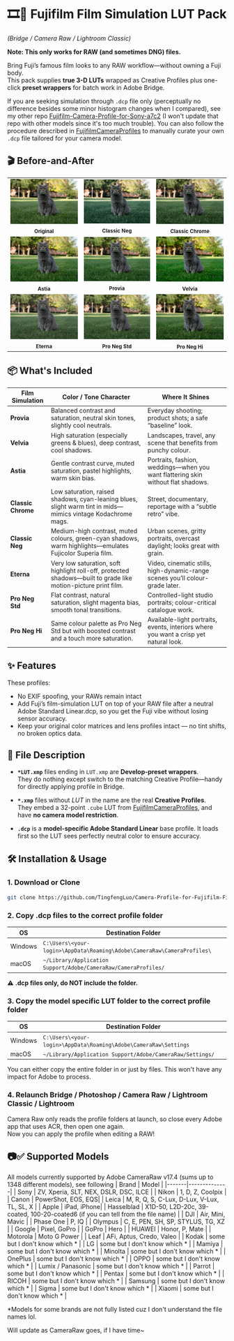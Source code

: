 # 🎞🎨 Fujifilm Film Simulation LUT Pack  
*(Bridge / Camera Raw / Lightroom Classic)*

**Note: This only works for RAW (and sometimes DNG) files.**

Bring Fuji’s famous film looks to any RAW workflow—without owning a Fuji body.  
This pack supplies **true 3-D LUTs** wrapped as Creative Profiles plus
one-click **preset wrappers** for batch work in Adobe Bridge.

If you are seeking simulation through `.dcp` file only (perceptually no difference besides some minor histogram changes when I compared), see my other repo [Fujifilm-Camera-Profile-for-Sony-a7c2](https://github.com/TingfengLuo/Fujifilm-Camera-Profile-for-Sony-a7c2) (I won't update that repo with other models since it's too much trouble). You can also follow the procedure described in [FujifilmCameraProfiles](https://github.com/abpy/FujifilmCameraProfiles) to manually curate your own `.dcp` file tailored for your camera model.
## 🎬 Before-and-After

<table>
  <tr>
    <td align="center">
      <img src="demo%20images/original.jpg" width="100%"><br/>
      <sub><b>Original</b></sub>
    </td>
    <td align="center">
      <img src="demo%20images/Classic%20Neg.jpg" width="100%"><br/>
      <sub><b>Classic Neg</b></sub>
    </td>
    <td align="center">
      <img src="demo%20images/Classic%20Chrome.jpg" width="100%"><br/>
      <sub><b>Classic Chrome</b></sub>
    </td>
  </tr>
  <tr>
    <td align="center">
      <img src="demo%20images/Astia.jpg" width="100%"><br/>
      <sub><b>Astia</b></sub>
    </td>
    <td align="center">
      <img src="demo%20images/Provia.jpg" width="100%"><br/>
      <sub><b>Provia</b></sub>
    </td>
    <td align="center">
      <img src="demo%20images/Velvia.jpg" width="100%"><br/>
      <sub><b>Velvia</b></sub>
    </td>
  </tr>
  <tr>
    <td align="center">
      <img src="demo%20images/Eterna.jpg" width="100%"><br/>
      <sub><b>Eterna</b></sub>
    </td>
    <td align="center">
      <img src="demo%20images/Pro%20Neg%20Std.jpg" width="100%"><br/>
      <sub><b>Pro Neg Std</b></sub>
    </td>
    <td align="center">
      <img src="demo%20images/Pro%20Neg%20Hi.jpg" width="100%"><br/>
      <sub><b>Pro Neg Hi</b></sub>
    </td>
  </tr>
</table>

## 📦 What's Included

| Film Simulation       | Color / Tone Character                                                                                        | Where It Shines                                                                       |
| --------------------- | -------------------------------------------------------------------------------------------------------------- | ------------------------------------------------------------------------------------- |
| **Provia** | Balanced contrast and saturation, neutral skin tones, slightly cool neutrals.                                  | Everyday shooting; product shots; a safe “baseline” look.                             |
| **Velvia**    | High saturation (especially greens & blues), deep contrast, cool shadows.                                      | Landscapes, travel, any scene that benefits from punchy colour.                       |
| **Astia**      | Gentle contrast curve, muted saturation, pastel highlights, warm skin bias.                                    | Portraits, fashion, weddings—when you want flattering skin without flat shadows.      |
| **Classic Chrome**    | Low saturation, raised shadows, cyan-leaning blues, slight warm tint in mids—mimics vintage Kodachrome mags.   | Street, documentary, reportage with a “subtle retro” vibe.                            |
| **Classic Neg**       | Medium-high contrast, muted colours, green-cyan shadows, warm highlights—emulates Fujicolor Superia film.      | Urban scenes, gritty portraits, overcast daylight; looks great with grain.            |
| **Eterna**   | Very low saturation, soft highlight roll-off, protected shadows—built to grade like motion-picture print film. | Video, cinematic stills, high-dynamic-range scenes you’ll colour-grade later.         |
| **Pro Neg Std**       | Flat contrast, natural saturation, slight magenta bias, smooth tonal transitions.                              | Controlled-light studio portraits; colour-critical catalogue work.                    |
| **Pro Neg Hi**        | Same colour palette as Pro Neg Std but with boosted contrast and a touch more saturation.                      | Available-light portraits, events, interiors where you want a crisp yet natural look. |

## ✨ Features
These profiles:
- No EXIF spoofing, your RAWs remain intact
- Add Fuji’s film-simulation LUT on top of your RAW file after a neutral Adobe Standard Linear.dcp, so you get the Fuji vibe without losing sensor accuracy.
- Keep your original color matrices and lens profiles intact — no tint shifts, no broken optics data.

## 📁 File Description
* **`*LUT.xmp`** files ending in `LUT.xmp` are **Develop-preset wrappers**.  
  They do nothing except switch to the matching Creative Profile—handy for
  directly applying profile in Bridge.

* **`*.xmp`** files without *LUT* in the name are the real **Creative Profiles**.  
  They embed a 32-point `.cube` LUT from [FujifilmCameraProfiles](https://github.com/abpy/FujifilmCameraProfiles), and have **no camera model restriction**.

* **`.dcp`** is a **model-specific Adobe Standard Linear** base profile.
  It loads first so the LUT sees perfectly neutral color to ensure accuracy. 

## 🛠️ Installation & Usage

### 1. Download or Clone
```bash
git clone https://github.com/TingfengLuo/Camera-Profile-for-Fujifilm-Film-Simulation.git
```
### 2. Copy .dcp files to the correct profile folder

| OS      | Destination Folder                                              |
| ------- | --------------------------------------------------------------- |
| Windows | `C:\Users\<your-login>\AppData\Roaming\Adobe\CameraRaw\CameraProfiles\`|
| macOS   | `~/Library/Application Support/Adobe/CameraRaw/CameraProfiles/` |

:warning: **.dcp files only, do NOT include the folder.**
### 3. Copy the model specific LUT folder to the correct profile folder

| OS      | Destination Folder                                              |
| ------- | --------------------------------------------------------------- |
| Windows | `C:\Users\<your-login>\AppData\Roaming\Adobe\CameraRaw\Settings`|
| macOS   | `~/Library/Application Support/Adobe/CameraRaw/Settings/` |

You can either copy the entire folder in or just by files. This won't have any impact for Adobe to process.
### 4. Relaunch Bridge / Photoshop / Camera Raw / Lightroom Classic / Lightroom
Camera Raw only reads the profile folders at launch, so close every Adobe app that uses ACR, then open one again.  
Now you can apply the profile when editing a RAW!


## 📷✅ Supported Models
All models currently supported by Adobe CameraRaw v17.4 (sums up to 1348 different models), see following 
| Brand | Model |
|-------|--------------|
| Sony  | ZV, Xperia, SLT, NEX, DSLR, DSC, ILCE |
| Nikon | 1, D, Z, Coolpix |
| Canon | PowerShot, EOS, EQS|
| Leica | M, R, Q, S, C-Lux, D-Lux, V-Lux, TL, SL, X |
| Apple | iPad, iPhone|
| Hasselblad | X1D-50, L2D-20c, 39-coated, 100-20-coated6 (if you can tell from the file name) |
| DJI | Air, Mini, Mavic |
| Phase One | P, IQ |
| Olympus | C, E, PEN, SH, SP, STYLUS, TG, XZ |
| Google | Pixel, GoPro |
| GoPro | Hero |
| HUAWEI | Honor, P, Mate |
| Motorola | Moto G Power |
| Leaf | AFi, Aptus, Credo, Valeo |
| Kodak | some but I don't know which *  |
| LG | some but I don't know which *  |
| Mamiya | some but I don't know which *  |
| Minolta | some but I don't know which *  |
| OnePlus | some but I don't know which *  |
| OPPO | some but I don't know which *  |
| Lumix / Panasonic | some but I don't know which *  |
| Parrot | some but I don't know which *  |
| Pentax | some but I don't know which *  |
| RICOH | some but I don't know which *  |
| Samsung | some but I don't know which *  |
| Sigma | some but I don't know which *  |
| Xiaomi | some but I don't know which *  |


*Models for some brands are not fully listed cuz I don't understand the file names lol. 

Will update as CameraRaw goes, if I have time~

